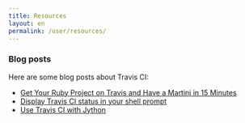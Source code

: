 ```yaml
---
title: Resources
layout: en
permalink: /user/resources/
---
```


### Blog posts

Here are some blog posts about Travis CI:

- [Get Your Ruby Project on Travis and Have a Martini in 15 Minutes](http://ducktypo.blogspot.com/2011/08/get-your-ruby-project-on-travis-and.html)
- [Display Travis CI status in your shell prompt](http://madebynathan.com/2012/01/31/travis-ci-status-in-shell-prompt/)
- [Use Travis CI with Jython](http://www.topbug.net/blog/2012/05/27/use-travis-ci-with-jython/)
